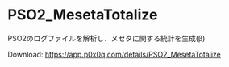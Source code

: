 # PSO2_MesetaTotalize
PSO2のログファイルを解析し、メセタに関する統計を生成(β)

Download: https://app.p0x0q.com/details/PSO2_MesetaTotalize
